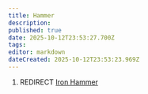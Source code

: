 ```yaml
---
title: Hammer
description: 
published: true
date: 2025-10-12T23:53:27.700Z
tags: 
editor: markdown
dateCreated: 2025-10-12T23:53:23.969Z
---
```


1.  REDIRECT [Iron Hammer](Iron_Hammer.md "wikilink")